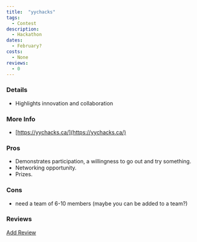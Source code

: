 ```yaml
---
title:  "yychacks"
tags: 
  - Contest
description:
  - Hackathon
dates:
  - February?
costs:
  - None
reviews:
  - 0
---
```


### Details
- Highlights innovation and collaboration


### More Info
- [https://yychacks.ca/](https://yychacks.ca/)

### Pros
- Demonstrates participation, a willingness to go out and try something.
- Networking opportunity.
- Prizes.

### Cons
- need a team of 6-10 members (maybe you can be added to a team?)

### Reviews
<div markdown="0"><a href="{{site.baseurl}}/contact" class="btn">Add Review</a></div>